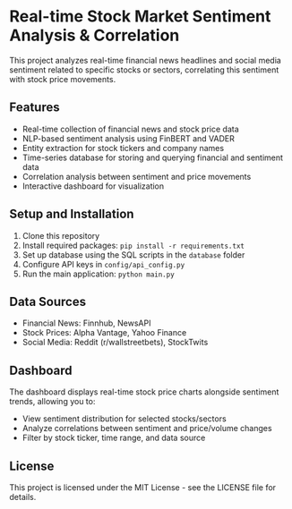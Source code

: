 # Real-time Stock Market Sentiment Analysis & Correlation

This project analyzes real-time financial news headlines and social media sentiment related to specific stocks or sectors, correlating this sentiment with stock price movements.

## Features

- Real-time collection of financial news and stock price data
- NLP-based sentiment analysis using FinBERT and VADER
- Entity extraction for stock tickers and company names
- Time-series database for storing and querying financial and sentiment data
- Correlation analysis between sentiment and price movements
- Interactive dashboard for visualization

## Setup and Installation

1. Clone this repository
2. Install required packages: `pip install -r requirements.txt`
3. Set up database using the SQL scripts in the `database` folder
4. Configure API keys in `config/api_config.py`
5. Run the main application: `python main.py`

## Data Sources

- Financial News: Finnhub, NewsAPI
- Stock Prices: Alpha Vantage, Yahoo Finance
- Social Media: Reddit (r/wallstreetbets), StockTwits

## Dashboard

The dashboard displays real-time stock price charts alongside sentiment trends, allowing you to:
- View sentiment distribution for selected stocks/sectors
- Analyze correlations between sentiment and price/volume changes
- Filter by stock ticker, time range, and data source

## License

This project is licensed under the MIT License - see the LICENSE file for details.